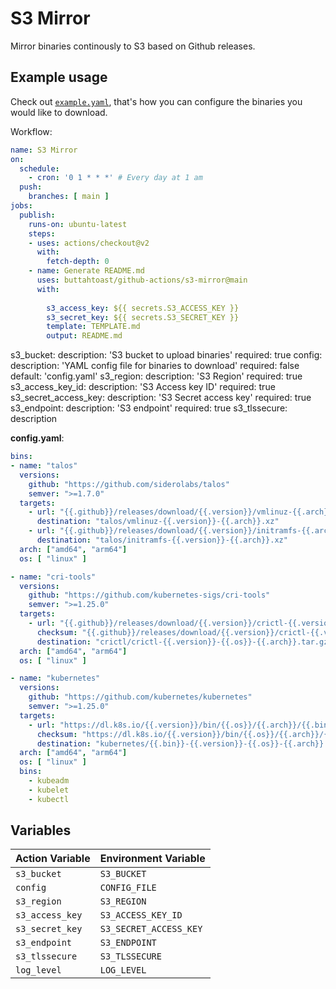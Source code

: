 # S3 Mirror

Mirror binaries continously to S3 based on Github releases.

## Example usage

Check out [`example.yaml`](./example.yaml), that's how you can configure the binaries you would like to download.

Workflow:

```yaml
name: S3 Mirror
on:
  schedule:
    - cron: '0 1 * * *' # Every day at 1 am
  push:
    branches: [ main ]
jobs:
  publish:
    runs-on: ubuntu-latest
    steps:
    - uses: actions/checkout@v2
      with:
        fetch-depth: 0
    - name: Generate README.md
      uses: buttahtoast/github-actions/s3-mirror@main
      with:
        
        s3_access_key: ${{ secrets.S3_ACCESS_KEY }}
        s3_secret_key: ${{ secrets.S3_SECRET_KEY }}
        template: TEMPLATE.md
        output: README.md
```

  s3_bucket:
    description: 'S3 bucket to upload binaries'
    required: true
  config:
    description: 'YAML config file for binaries to download'
    required: false
    default: 'config.yaml'
  s3_region:
    description: 'S3 Region'
    required: true
  s3_access_key_id:
    description: 'S3 Access key ID'
    required: true
  s3_secret_access_key:
    description: 'S3 Secret access key'
    required: true
  s3_endpoint:
    description: 'S3 endpoint'
    required: true
  s3_tlssecure:
    description

**config.yaml**:
```yaml
bins:
- name: "talos"
  versions:
    github: "https://github.com/siderolabs/talos"
    semver: ">=1.7.0"
  targets:
    - url: "{{.github}}/releases/download/{{.version}}/vmlinuz-{{.arch}}.xz"
      destination: "talos/vmlinuz-{{.version}}-{{.arch}}.xz"
    - url: "{{.github}}/releases/download/{{.version}}/initramfs-{{.arch}}.xz"
      destination: "talos/initramfs-{{.version}}-{{.arch}}.xz"
  arch: ["amd64", "arm64"]
  os: [ "linux" ]

- name: "cri-tools"
  versions:
    github: "https://github.com/kubernetes-sigs/cri-tools"
    semver: ">=1.25.0"
  targets:
    - url: "{{.github}}/releases/download/{{.version}}/crictl-{{.version}}-{{.os}}-{{.arch}}.tar.gz"
      checksum: "{{.github}}/releases/download/{{.version}}/crictl-{{.version}}-{{.os}}-{{.arch}}.tar.gz.sha256"
      destination: "crictl/crictl-{{.version}}-{{.os}}-{{.arch}}.tar.gz"
  arch: ["amd64", "arm64"]
  os: [ "linux" ]

- name: "kubernetes"
  versions:
    github: "https://github.com/kubernetes/kubernetes"
    semver: ">=1.25.0"
  targets:
    - url: "https://dl.k8s.io/{{.version}}/bin/{{.os}}/{{.arch}}/{{.bin}}"
      checksum: "https://dl.k8s.io/{{.version}}/bin/{{.os}}/{{.arch}}/{{.bin}}.sha256"
      destination: "kubernetes/{{.bin}}-{{.version}}-{{.os}}-{{.arch}}.tar.gz"
  arch: ["amd64", "arm64"]
  os: [ "linux" ]
  bins:
    - kubeadm
    - kubelet
    - kubectl
```


## Variables

| Action Variable                 | Environment Variable |
| ------------------------ | ------- |
| `s3_bucket`           | `S3_BUCKET` |
| `config`               | `CONFIG_FILE` |
| `s3_region`             | `S3_REGION` |
| `s3_access_key`           | `S3_ACCESS_KEY_ID` |
| `s3_secret_key`              | `S3_SECRET_ACCESS_KEY` |
| `s3_endpoint`          | `S3_ENDPOINT` |
| `s3_tlssecure`          | `S3_TLSSECURE` |
| `log_level`   | `LOG_LEVEL` |